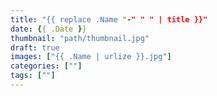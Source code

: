 ```yaml
---
title: "{{ replace .Name "-" " " | title }}"
date: {{ .Date }}
thumbnail: "path/thumbnail.jpg"
draft: true
images: ["{{ .Name | urlize }}.jpg"]
categories: [""]
tags: [""]
---
```


